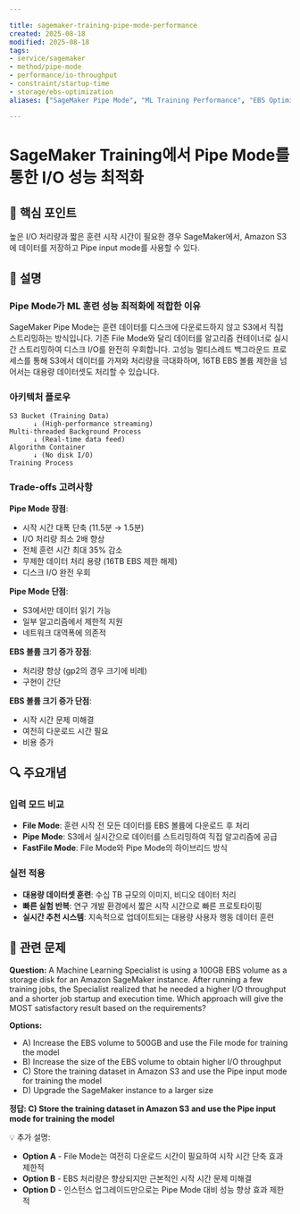 ```yaml
---

title: sagemaker-training-pipe-mode-performance
created: 2025-08-18
modified: 2025-08-18
tags:
- service/sagemaker
- method/pipe-mode
- performance/io-throughput
- constraint/startup-time
- storage/ebs-optimization
aliases: ["SageMaker Pipe Mode", "ML Training Performance", "EBS Optimization"]

---
```


# SageMaker Training에서 Pipe Mode를 통한 I/O 성능 최적화

## 🎯 핵심 포인트

높은 I/O 처리량과 짧은 훈련 시작 시간이 필요한 경우 SageMaker에서, Amazon S3에 데이터를 저장하고 Pipe input mode를 사용할 수 있다.

## 📝 설명

### Pipe Mode가 ML 훈련 성능 최적화에 적합한 이유

SageMaker Pipe Mode는 훈련 데이터를 디스크에 다운로드하지 않고 S3에서 직접 스트리밍하는 방식입니다. 기존 File Mode와 달리 데이터를 알고리즘 컨테이너로 실시간 스트리밍하여 디스크 I/O를 완전히 우회합니다. 고성능 멀티스레드 백그라운드 프로세스를 통해 S3에서 데이터를 가져와 처리량을 극대화하며, 16TB EBS 볼륨 제한을 넘어서는 대용량 데이터셋도 처리할 수 있습니다.

### 아키텍처 플로우

```
S3 Bucket (Training Data)
      ↓ (High-performance streaming)
Multi-threaded Background Process
      ↓ (Real-time data feed)
Algorithm Container
      ↓ (No disk I/O)
Training Process
```

### Trade-offs 고려사항

**Pipe Mode 장점**:
- 시작 시간 대폭 단축 (11.5분 → 1.5분)
- I/O 처리량 최소 2배 향상
- 전체 훈련 시간 최대 35% 감소
- 무제한 데이터 처리 용량 (16TB EBS 제한 해제)
- 디스크 I/O 완전 우회

**Pipe Mode 단점**:
- S3에서만 데이터 읽기 가능
- 일부 알고리즘에서 제한적 지원
- 네트워크 대역폭에 의존적

**EBS 볼륨 크기 증가 장점**:
- 처리량 향상 (gp2의 경우 크기에 비례)
- 구현이 간단

**EBS 볼륨 크기 증가 단점**:
- 시작 시간 문제 미해결
- 여전히 다운로드 시간 필요
- 비용 증가

## 🔍 주요개념

### 입력 모드 비교

- **File Mode**: 훈련 시작 전 모든 데이터를 EBS 볼륨에 다운로드 후 처리
- **Pipe Mode**: S3에서 실시간으로 데이터를 스트리밍하여 직접 알고리즘에 공급
- **FastFile Mode**: File Mode와 Pipe Mode의 하이브리드 방식

### 실전 적용

- **대용량 데이터셋 훈련**: 수십 TB 규모의 이미지, 비디오 데이터 처리
- **빠른 실험 반복**: 연구 개발 환경에서 짧은 시작 시간으로 빠른 프로토타이핑
- **실시간 추천 시스템**: 지속적으로 업데이트되는 대용량 사용자 행동 데이터 훈련

## 📝 관련 문제

**Question:** A Machine Learning Specialist is using a 100GB EBS volume as a storage disk for an Amazon SageMaker instance. After running a few training jobs, the Specialist realized that he needed a higher I/O throughput and a shorter job startup and execution time. Which approach will give the MOST satisfactory result based on the requirements?

**Options:**

- A) Increase the EBS volume to 500GB and use the File mode for training the model
- B) Increase the size of the EBS volume to obtain higher I/O throughput
- C) Store the training dataset in Amazon S3 and use the Pipe input mode for training the model
- D) Upgrade the SageMaker instance to a larger size

**정답: C) Store the training dataset in Amazon S3 and use the Pipe input mode for training the model**

💡 추가 설명:

- **Option A** - File Mode는 여전히 다운로드 시간이 필요하여 시작 시간 단축 효과 제한적
- **Option B** - EBS 처리량은 향상되지만 근본적인 시작 시간 문제 미해결  
- **Option D** - 인스턴스 업그레이드만으로는 Pipe Mode 대비 성능 향상 효과 제한적